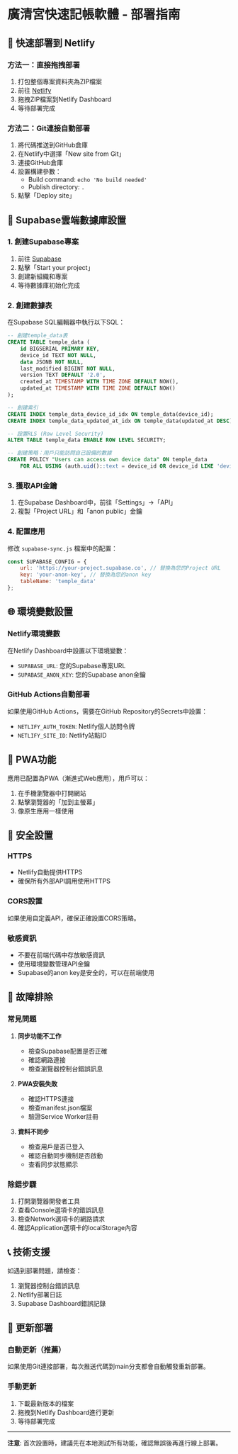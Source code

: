 # 廣清宮快速記帳軟體 - 部署指南

## 🚀 快速部署到 Netlify

### 方法一：直接拖拽部署
1. 打包整個專案資料夾為ZIP檔案
2. 前往 [Netlify](https://www.netlify.com/)
3. 拖拽ZIP檔案到Netlify Dashboard
4. 等待部署完成

### 方法二：Git連接自動部署
1. 將代碼推送到GitHub倉庫
2. 在Netlify中選擇「New site from Git」
3. 連接GitHub倉庫
4. 設置構建參數：
   - Build command: `echo 'No build needed'`
   - Publish directory: `.`
5. 點擊「Deploy site」

## 🔧 Supabase雲端數據庫設置

### 1. 創建Supabase專案
1. 前往 [Supabase](https://supabase.com/)
2. 點擊「Start your project」
3. 創建新組織和專案
4. 等待數據庫初始化完成

### 2. 創建數據表
在Supabase SQL編輯器中執行以下SQL：

```sql
-- 創建temple_data表
CREATE TABLE temple_data (
    id BIGSERIAL PRIMARY KEY,
    device_id TEXT NOT NULL,
    data JSONB NOT NULL,
    last_modified BIGINT NOT NULL,
    version TEXT DEFAULT '2.0',
    created_at TIMESTAMP WITH TIME ZONE DEFAULT NOW(),
    updated_at TIMESTAMP WITH TIME ZONE DEFAULT NOW()
);

-- 創建索引
CREATE INDEX temple_data_device_id_idx ON temple_data(device_id);
CREATE INDEX temple_data_updated_at_idx ON temple_data(updated_at DESC);

-- 設置RLS (Row Level Security)
ALTER TABLE temple_data ENABLE ROW LEVEL SECURITY;

-- 創建策略：用戶只能訪問自己設備的數據
CREATE POLICY "Users can access own device data" ON temple_data
    FOR ALL USING (auth.uid()::text = device_id OR device_id LIKE 'device_%');
```

### 3. 獲取API金鑰
1. 在Supabase Dashboard中，前往「Settings」→「API」
2. 複製「Project URL」和「anon public」金鑰

### 4. 配置應用
修改 `supabase-sync.js` 檔案中的配置：

```javascript
const SUPABASE_CONFIG = {
    url: 'https://your-project.supabase.co', // 替換為您的Project URL
    key: 'your-anon-key', // 替換為您的anon key
    tableName: 'temple_data'
};
```

## 🌐 環境變數設置

### Netlify環境變數
在Netlify Dashboard中設置以下環境變數：
- `SUPABASE_URL`: 您的Supabase專案URL
- `SUPABASE_ANON_KEY`: 您的Supabase anon金鑰

### GitHub Actions自動部署
如果使用GitHub Actions，需要在GitHub Repository的Secrets中設置：
- `NETLIFY_AUTH_TOKEN`: Netlify個人訪問令牌
- `NETLIFY_SITE_ID`: Netlify站點ID

## 📱 PWA功能

應用已配置為PWA（漸進式Web應用），用戶可以：
1. 在手機瀏覽器中打開網站
2. 點擊瀏覽器的「加到主螢幕」
3. 像原生應用一樣使用

## 🔐 安全設置

### HTTPS
- Netlify自動提供HTTPS
- 確保所有外部API調用使用HTTPS

### CORS設置
如果使用自定義API，確保正確設置CORS策略。

### 敏感資訊
- 不要在前端代碼中存放敏感資訊
- 使用環境變數管理API金鑰
- Supabase的anon key是安全的，可以在前端使用

## 🐛 故障排除

### 常見問題
1. **同步功能不工作**
   - 檢查Supabase配置是否正確
   - 確認網路連接
   - 檢查瀏覽器控制台錯誤訊息

2. **PWA安裝失敗**
   - 確認HTTPS連接
   - 檢查manifest.json檔案
   - 驗證Service Worker註冊

3. **資料不同步**
   - 檢查用戶是否已登入
   - 確認自動同步機制是否啟動
   - 查看同步狀態顯示

### 除錯步驟
1. 打開瀏覽器開發者工具
2. 查看Console選項卡的錯誤訊息
3. 檢查Network選項卡的網路請求
4. 確認Application選項卡的localStorage內容

## 📞 技術支援

如遇到部署問題，請檢查：
1. 瀏覽器控制台錯誤訊息
2. Netlify部署日誌
3. Supabase Dashboard錯誤記錄

## 🔄 更新部署

### 自動更新（推薦）
如果使用Git連接部署，每次推送代碼到main分支都會自動觸發重新部署。

### 手動更新
1. 下載最新版本的檔案
2. 拖拽到Netlify Dashboard進行更新
3. 等待部署完成

---

**注意**: 首次設置時，建議先在本地測試所有功能，確認無誤後再進行線上部署。